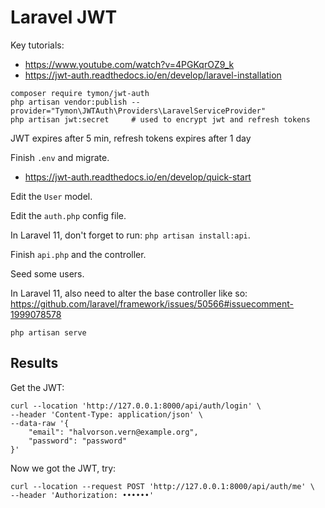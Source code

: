 # Laravel JWT

Key tutorials:
- https://www.youtube.com/watch?v=4PGKqrOZ9_k
- https://jwt-auth.readthedocs.io/en/develop/laravel-installation

```
composer require tymon/jwt-auth
php artisan vendor:publish --provider="Tymon\JWTAuth\Providers\LaravelServiceProvider"
php artisan jwt:secret     # used to encrypt jwt and refresh tokens
```

JWT expires after 5 min, refresh tokens expires after 1 day

Finish `.env` and migrate.

- https://jwt-auth.readthedocs.io/en/develop/quick-start

Edit the `User` model.

Edit the `auth.php` config file.

In Laravel 11, don't forget to run: `php artisan install:api`.

Finish `api.php` and the controller.

Seed some users.

In Laravel 11, also need to alter the base controller like so: https://github.com/laravel/framework/issues/50566#issuecomment-1999078578

`php artisan serve`

## Results

Get the JWT:
```
curl --location 'http://127.0.0.1:8000/api/auth/login' \
--header 'Content-Type: application/json' \
--data-raw '{
    "email": "halvorson.vern@example.org",
    "password": "password"
}'
```

Now we got the JWT, try: 
```
curl --location --request POST 'http://127.0.0.1:8000/api/auth/me' \
--header 'Authorization: ••••••'
```

